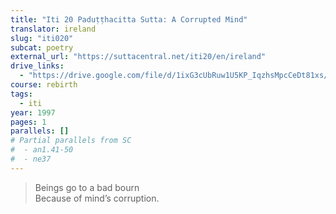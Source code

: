 ```yaml
---
title: "Iti 20 Paduṭṭhacitta Sutta: A Corrupted Mind"
translator: ireland
slug: "iti020"
subcat: poetry
external_url: "https://suttacentral.net/iti20/en/ireland"
drive_links:
  - "https://drive.google.com/file/d/1ixG3cUbRuw1U5KP_IqzhsMpcCeDt81xs/view?usp=drivesdk"
course: rebirth
tags:
  - iti
year: 1997
pages: 1
parallels: []
# Partial parallels from SC
#  - an1.41-50
#  - ne37
---
```


> Beings go to a bad bourn  
Because of mind’s corruption.

<!---->

